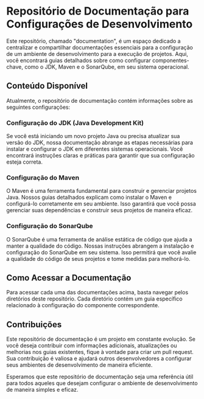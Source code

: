 # Repositório de Documentação para Configurações de Desenvolvimento

Este repositório, chamado "documentation", é um espaço dedicado a centralizar e compartilhar documentações essenciais para a configuração de um ambiente de desenvolvimento para a execução de projetos. Aqui, você encontrará guias detalhados sobre como configurar componentes-chave, como o JDK, Maven e o SonarQube, em seu sistema operacional.

## Conteúdo Disponível

Atualmente, o repositório de documentação contém informações sobre as seguintes configurações:

### Configuração do JDK (Java Development Kit)

Se você está iniciando um novo projeto Java ou precisa atualizar sua versão do JDK, nossa documentação abrange as etapas necessárias para instalar e configurar o JDK em diferentes sistemas operacionais. Você encontrará instruções claras e práticas para garantir que sua configuração esteja correta.

### Configuração do Maven

O Maven é uma ferramenta fundamental para construir e gerenciar projetos Java. Nossos guias detalhados explicam como instalar o Maven e configurá-lo corretamente em seu ambiente. Isso garantirá que você possa gerenciar suas dependências e construir seus projetos de maneira eficaz.

### Configuração do SonarQube

O SonarQube é uma ferramenta de análise estática de código que ajuda a manter a qualidade do código. Nossas instruções abrangem a instalação e configuração do SonarQube em seu sistema. Isso permitirá que você avalie a qualidade do código de seus projetos e tome medidas para melhorá-lo.

## Como Acessar a Documentação

Para acessar cada uma das documentações acima, basta navegar pelos diretórios deste repositório. Cada diretório contém um guia específico relacionado à configuração do componente correspondente.

## Contribuições

Este repositório de documentação é um projeto em constante evolução. Se você deseja contribuir com informações adicionais, atualizações ou melhorias nos guias existentes, fique à vontade para criar um pull request. Sua contribuição é valiosa e ajudará outros desenvolvedores a configurar seus ambientes de desenvolvimento de maneira eficiente.

Esperamos que este repositório de documentação seja uma referência útil para todos aqueles que desejam configurar o ambiente de desenvolvimento de maneira simples e eficaz.

